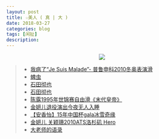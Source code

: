 ```yaml
---
layout: post
title: ☆美人 ( 真 | 大 )
date: 2018-03-27
categories: blog
tags: [闲扯]
description: 
---
```


<center>
    <p><img src="http://wx2.sinaimg.cn/large/005IPc5ngy1fpr1z13lq6j308f08w3ys.jpg" align="center"></p>
</center>

>- [我病了“Je Suis Malade”- 普鲁申科2010冬奥表演滑](https://www.bilibili.com/video/av7101566?from=search&seid=13199990263227015593)
>- [蜱虫](https://www.bilibili.com/video/av20319510)
>- [石田彻也](https://www.bilibili.com/video/av11051811)
>- [石田彻也](https://www.douban.com/photos/photo/576858355/)
>- [陈露1995年世锦赛自由滑《末代皇帝》](https://www.bilibili.com/video/av4567910)
>- [金妍儿退役演出今夜无人入睡](https://www.bilibili.com/video/av1673001)
>- [【安香怡】15年中国杯gala冰雪奇缘](https://www.bilibili.com/video/av20970299)
>- [金妍儿 关颖珊2010ATS洛杉矶 Hero](https://www.bilibili.com/video/av8858625)
>- [大老师的语录](https://www.bilibili.com/video/av5267074?from=search&seid=7321061335367845794)

